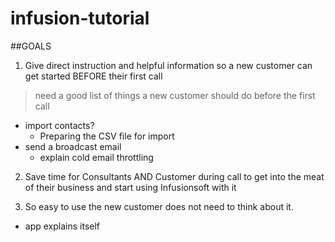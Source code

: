 # infusion-tutorial

##GOALS
1) Give direct instruction and helpful information so a new customer can get started BEFORE their first call
>need a good list of things a new customer should do before the first call
- import contacts?
  - Preparing the CSV file for import
- send a broadcast email
  - explain cold email throttling

2) Save time for Consultants AND Customer during call to get into the meat of their business and start using Infusionsoft with it


3) So easy to use the new customer does not need to think about it.
- app explains itself

